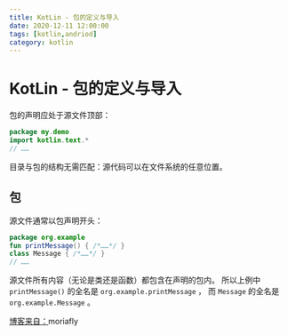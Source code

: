 ```yaml
---
title: KotLin - 包的定义与导入
date: 2020-12-11 12:00:00
tags: [kotlin,andriod]
category: kotlin
---
```

# KotLin - 包的定义与导入
包的声明应处于源⽂件顶部：
```kotlin
package my.demo
import kotlin.text.*
// …… 
```
⽬录与包的结构⽆需匹配：源代码可以在⽂件系统的任意位置。

## 包
源⽂件通常以包声明开头：
```kotlin
package org.example
fun printMessage() { /*……*/ }
class Message { /*……*/ }
// ……
```
源⽂件所有内容（⽆论是类还是函数）都包含在声明的包内。 所以上例中 `printMessage()` 的全名是
`org.example.printMessage` ， ⽽ `Message` 的全名是 `org.example.Message` 。

[博客来自：](https://blog.csdn.net/moriafly/article/details/107279590)moriafly